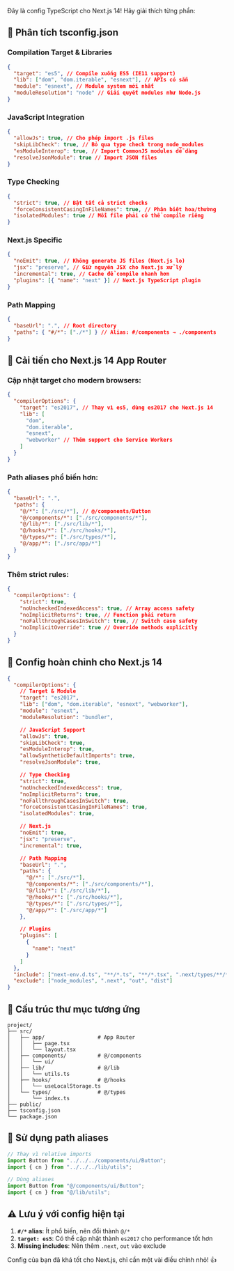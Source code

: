 Đây là config TypeScript cho Next.js 14! Hãy giải thích từng phần:

## 📝 Phân tích tsconfig.json

### **Compilation Target & Libraries**

```json
{
  "target": "es5", // Compile xuống ES5 (IE11 support)
  "lib": ["dom", "dom.iterable", "esnext"], // APIs có sẵn
  "module": "esnext", // Module system mới nhất
  "moduleResolution": "node" // Giải quyết modules như Node.js
}
```

### **JavaScript Integration**

```json
{
  "allowJs": true, // Cho phép import .js files
  "skipLibCheck": true, // Bỏ qua type check trong node_modules
  "esModuleInterop": true, // Import CommonJS modules dễ dàng
  "resolveJsonModule": true // Import JSON files
}
```

### **Type Checking**

```json
{
  "strict": true, // Bật tất cả strict checks
  "forceConsistentCasingInFileNames": true, // Phân biệt hoa/thường
  "isolatedModules": true // Mỗi file phải có thể compile riêng
}
```

### **Next.js Specific**

```json
{
  "noEmit": true, // Không generate JS files (Next.js lo)
  "jsx": "preserve", // Giữ nguyên JSX cho Next.js xử lý
  "incremental": true, // Cache để compile nhanh hơn
  "plugins": [{ "name": "next" }] // Next.js TypeScript plugin
}
```

### **Path Mapping**

```json
{
  "baseUrl": ".", // Root directory
  "paths": { "#/*": ["./*"] } // Alias: #/components → ./components
}
```

## 🔧 Cải tiến cho Next.js 14 App Router

### **Cập nhật target cho modern browsers:**

```json
{
  "compilerOptions": {
    "target": "es2017", // Thay vì es5, dùng es2017 cho Next.js 14
    "lib": [
      "dom",
      "dom.iterable",
      "esnext",
      "webworker" // Thêm support cho Service Workers
    ]
  }
}
```

### **Path aliases phổ biến hơn:**

```json
{
  "baseUrl": ".",
  "paths": {
    "@/*": ["./src/*"], // @/components/Button
    "@/components/*": ["./src/components/*"],
    "@/lib/*": ["./src/lib/*"],
    "@/hooks/*": ["./src/hooks/*"],
    "@/types/*": ["./src/types/*"],
    "@/app/*": ["./src/app/*"]
  }
}
```

### **Thêm strict rules:**

```json
{
  "compilerOptions": {
    "strict": true,
    "noUncheckedIndexedAccess": true, // Array access safety
    "noImplicitReturns": true, // Function phải return
    "noFallthroughCasesInSwitch": true, // Switch case safety
    "noImplicitOverride": true // Override methods explicitly
  }
}
```

## 🚀 Config hoàn chỉnh cho Next.js 14

```json
{
  "compilerOptions": {
    // Target & Module
    "target": "es2017",
    "lib": ["dom", "dom.iterable", "esnext", "webworker"],
    "module": "esnext",
    "moduleResolution": "bundler",

    // JavaScript Support
    "allowJs": true,
    "skipLibCheck": true,
    "esModuleInterop": true,
    "allowSyntheticDefaultImports": true,
    "resolveJsonModule": true,

    // Type Checking
    "strict": true,
    "noUncheckedIndexedAccess": true,
    "noImplicitReturns": true,
    "noFallthroughCasesInSwitch": true,
    "forceConsistentCasingInFileNames": true,
    "isolatedModules": true,

    // Next.js
    "noEmit": true,
    "jsx": "preserve",
    "incremental": true,

    // Path Mapping
    "baseUrl": ".",
    "paths": {
      "@/*": ["./src/*"],
      "@/components/*": ["./src/components/*"],
      "@/lib/*": ["./src/lib/*"],
      "@/hooks/*": ["./src/hooks/*"],
      "@/types/*": ["./src/types/*"],
      "@/app/*": ["./src/app/*"]
    },

    // Plugins
    "plugins": [
      {
        "name": "next"
      }
    ]
  },
  "include": ["next-env.d.ts", "**/*.ts", "**/*.tsx", ".next/types/**/*.ts"],
  "exclude": ["node_modules", ".next", "out", "dist"]
}
```

## 📁 Cấu trúc thư mục tương ứng

```
project/
├── src/
│   ├── app/                 # App Router
│   │   ├── page.tsx
│   │   └── layout.tsx
│   ├── components/          # @/components
│   │   └── ui/
│   ├── lib/                 # @/lib
│   │   └── utils.ts
│   ├── hooks/               # @/hooks
│   │   └── useLocalStorage.ts
│   └── types/               # @/types
│       └── index.ts
├── public/
├── tsconfig.json
└── package.json
```

## 🎯 Sử dụng path aliases

```typescript
// Thay vì relative imports
import Button from "../../../components/ui/Button";
import { cn } from "../../../lib/utils";

// Dùng aliases
import Button from "@/components/ui/Button";
import { cn } from "@/lib/utils";
```

## ⚠️ Lưu ý với config hiện tại

1. **`#/*` alias**: Ít phổ biến, nên đổi thành `@/*`
2. **`target: es5`**: Có thể cập nhật thành `es2017` cho performance tốt hơn
3. **Missing includes**: Nên thêm `.next`, `out` vào exclude

Config của bạn đã khá tốt cho Next.js, chỉ cần một vài điều chỉnh nhỏ! 👍
